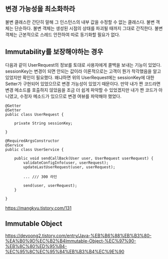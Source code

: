 ## 변경 가능성을 최소화하라

불변 클래스란 간단히 말해 그 인스턴스의 내부 값을 수정할 수 없는 클래스다.
불변 객체는 단순하다.
불변 객체는 생성된 시점의 상태를 파괴될 때까지 그대로 간직한다.
불변 객체는 근본적으로 스레드 안전하여 따로 동기화할 필요가 없다.

## Immutability를 보장해야하는 경우

다음과 같이 UserRequest의 정보를 토대로 사용자에게 콜백을 보내는 기능이 있었다.
sessionKey는 변경이 되면 안되는 값이라 이론적으로는 고객이 뭔가 착각했음을 알고 있었지만 확인이 필요했다. 왜냐하면 위의 UserRequest에는 sessionKey에 대한 Setter가 구현되어 있었으므로 변경 가능성이 있었기 때문이다. 만약 내가 짠 코드라면 변경 메소드를 호출하지 않았음을 조금 더 쉽게 파악할 수 있었겠지만 내가 짠 코드가 아니였고, 수정자 메소드가 있으므로 변경 여뷰를 파악해야 했었다.

```
@Getter
@Setter
public class UserRequest {

    private String sessionKey;

}

@RequiredArgsConstructor
@Service
public class UserService {

    public void sendCallBack(User user, UserRequest userRequest) {
        validateConfigInfo(user, userRequest);
        updateLastUserRequest(user, userRequest);

        ... /// 300 라인

        send(user, userRequest);
    }

}
```

https://mangkyu.tistory.com/131

## Immutable Object

https://devoong2.tistory.com/entry/Java-%EB%B6%88%EB%B3%80-%EA%B0%9D%EC%B2%B4Immutable-Object-%EC%97%90-%EB%8C%80%ED%95%B4-%EC%95%8C%EC%95%84%EB%B3%B4%EC%9E%90
